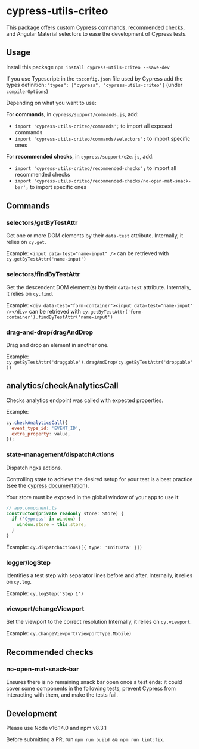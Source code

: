 # cypress-utils-criteo

This package offers custom Cypress commands, recommended checks, and Angular Material selectors to ease the development of Cypress tests.

## Usage

Install this package `npm install cypress-utils-criteo --save-dev`

If you use Typescript: in the `tsconfig.json` file used by Cypress add the types definition: `"types": ["cypress", "cypress-utils-criteo"]` (under `compilerOptions`)

Depending on what you want to use:

For **commands**, in `cypress/support/commands.js`, add:

- `import 'cypress-utils-criteo/commands';` to import all exposed commands
- `import 'cypress-utils-criteo/commands/selectors';` to import specific ones

For **recommended checks**, in `cypress/support/e2e.js`, add:

- `import 'cypress-utils-criteo/recommended-checks';` to import all recommended checks
- `import 'cypress-utils-criteo/recommended-checks/no-open-mat-snack-bar';` to import specific ones

## Commands

### selectors/getByTestAttr

Get one or more DOM elements by their `data-test` attribute.
Internally, it relies on `cy.get`.

Example: `<input data-test="name-input" />` can be retrieved with `cy.getByTestAttr('name-input')`

### selectors/findByTestAttr

Get the descendent DOM element(s) by their `data-test` attribute.
Internally, it relies on `cy.find`.

Example: `<div data-test="form-container"><input data-test="name-input" /></div>` can be retrieved with `cy.getByTestAttr('form-container').findByTestAttr('name-input')`

### drag-and-drop/dragAndDrop

Drag and drop an element in another one.

Example: `cy.getByTestAttr('draggable').dragAndDrop(cy.getByTestAttr('droppable'))`

## analytics/checkAnalyticsCall

Checks analytics endpoint was called with expected properties.

Example:

```js
cy.checkAnalyticsCall({
  event_type_id: 'EVENT_ID',
  extra_property: value,
});
```

### state-management/dispatchActions

Dispatch ngxs actions.

Controlling state to achieve the desired setup for your test is a best practice (see the [cypress documentation](https://docs.cypress.io/guides/references/best-practices#Organizing-Tests-Logging-In-Controlling-State)).

Your store must be exposed in the global window of your app to use it:

```typescript
// app.component.ts
constructor(private readonly store: Store) {
  if ('Cypress' in window) {
    window.store = this.store;
  }
}
```

Example: `cy.dispatchActions([{ type: 'InitData' }])`

### logger/logStep

Identifies a test step with separator lines before and after.
Internally, it relies on `cy.log`.

Example: `cy.logStep('Step 1')`

### viewport/changeViewport

Set the viewport to the correct resolution
Internally, it relies on `cy.viewport`.

Example: `cy.changeViewport(ViewportType.Mobile)`

## Recommended checks

### no-open-mat-snack-bar

Ensures there is no remaining snack bar open once a test ends: it could cover some components in the following tests, prevent Cypress from interacting with them, and make the tests fail.

## Development

Please use Node v16.14.0 and npm v8.3.1

Before submitting a PR, run `npm run build && npm run lint:fix`.
